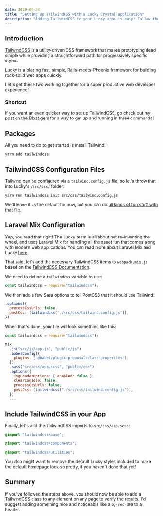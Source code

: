 ```yaml
---
date: 2020-06-24
title: "Setting up TailwindCSS with a Lucky Crystal application"
description: "Adding TailwindCSS to your Lucky apps is easy! Follow these steps to get up and running."
---
```


## Introduction

[TailwindCSS](https://tailwindcss.com) is a utility-driven CSS framework that makes prototyping dead simple while providing a straightforward path for progressively specific styles.

[Lucky](https://luckyframework.org) is a blazing fast, simple, Rails-meets-Phoenix framework for building rock-solid web apps quickly.

Let's get these two working together for a super productive web developer experience!

### Shortcut

If you want an even quicker way to set up TailwindCSS, go check out my [post on the Bloat gem](https://stephencodes.com/blog/quick-lucky-addons-with-the-bloat-gem/) for a way to get up and running in three commands!

## Packages

All you need to do to get started is install Tailwind!

```sh
yarn add tailwindcss
```

## TailwindCSS Configuration Files

Tailwind can be configured via a `tailwind.config.js` file, so let's throw that into Lucky's `/src/css/` folder:

```sh
yarn run tailwindcss init src/css/tailwind.config.js
```

We'll leave it as the default for now, but you can do [all kinds of fun stuff with that file](https://tailwindcss.com/docs/configuration/#app).

## Laravel Mix Configuration

Yep, you read that right! The Lucky team is all about not re-inventing the wheel, and uses Laravel Mix for handling all the asset fun that comes along with modern web applications. You can read more about Laravel Mix and Lucky [here](https://luckyframework.org/guides/frontend/asset-handling#asset-handling-with-webpack-and-laravel-mix).

That said, let's add the necessary TailwindCSS items to `webpack.mix.js` based on the [TailwindCSS Documentation](https://tailwindcss.com/docs/installation/#laravel-mix).

We need to define a `tailwindcss` variable to use:

```js
const tailwindcss = require("tailwindcss");
```

We then add a few Sass options to tell PostCSS that it should use Tailwind:

```js
.options({
  processCssUrls: false,
  postCss: [tailwindcss("./src/css/tailwind.config.js")],
})
```

When that's done, your file will look something like this:

```js
const tailwindcss = require("tailwindcss");

mix
  .js("src/js/app.js", "public/js")
  .babelConfig({
    plugins: ["@babel/plugin-proposal-class-properties"],
  })
  .sass("src/css/app.scss", "public/css")
  .options({
    imgLoaderOptions: { enabled: false },
    clearConsole: false,
    processCssUrls: false,
    postCss: [tailwindcss("./src/css/tailwind.config.js")],
  })
  ...
```

## Include TailwindCSS in your App

Finally, let's add the TailwindCSS imports to `src/css/app.scss`:

```scss
@import "tailwindcss/base";

@import "tailwindcss/components";

@import "tailwindcss/utilities";
```

You also might want to remove the default Lucky styles included to make the default homepage look so pretty, if you haven't done that yet!

## Summary

If you've followed the steps above, you should now be able to add a TailwindCSS class to any element on any page to verify the results. I'd suggest adding something nice and noticeable like a `bg-red-300` to a header.
